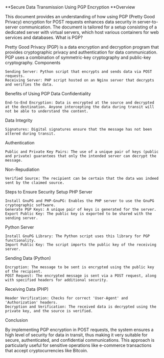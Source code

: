 **Secure Data Transmission Using PGP Encryption
**Overview

This document provides an understanding of how using PGP (Pretty Good Privacy) encryption for POST requests enhances data security in server-to-server communication. The document is tailored for a setup consisting of a dedicated server with virtual servers, which host various containers for web services and databases.
What is PGP?

Pretty Good Privacy (PGP) is a data encryption and decryption program that provides cryptographic privacy and authentication for data communication. PGP uses a combination of symmetric-key cryptography and public-key cryptography.
Components

    Sending Server: Python script that encrypts and sends data via POST requests.
    Receiving Server: PHP script hosted on an Nginx server that decrypts and verifies the data.

Benefits of Using PGP
Data Confidentiality

    End-to-End Encryption: Data is encrypted at the source and decrypted at the destination. Anyone intercepting the data during transit will not be able to understand the content.

Data Integrity

    Signatures: Digital signatures ensure that the message has not been altered during transit.

Authentication

    Public and Private Key Pairs: The use of a unique pair of keys (public and private) guarantees that only the intended server can decrypt the message.

Non-Repudiation

    Verified Source: The recipient can be certain that the data was indeed sent by the claimed source.

Steps to Ensure Security
Setup
PHP Server

    Install GnuPG and PHP-GnuPG: Enables the PHP server to use the GnuPG cryptographic software.
    Generate PGP Keys: A unique pair of keys is generated for the server.
    Export Public Key: The public key is exported to be shared with the sending server.

Python Server

    Install GnuPG Library: The Python script uses this library for PGP functionality.
    Import Public Key: The script imports the public key of the receiving server.

Sending Data (Python)

    Encryption: The message to be sent is encrypted using the public key of the recipient.
    POST Request: The encrypted message is sent via a POST request, along with specified headers for additional security.

Receiving Data (PHP)

    Header Verification: Checks for correct 'User-Agent' and 'Authorization' headers.
    Decryption and Verification: The received data is decrypted using the private key, and the source is verified.

Conclusion

By implementing PGP encryption in POST requests, the system ensures a high level of security for data in transit, thus making it very suitable for secure, authenticated, and confidential communications. This approach is particularly useful for sensitive operations like e-commerce transactions that accept cryptocurrencies like Bitcoin.
